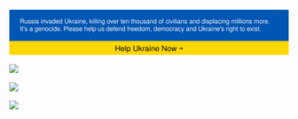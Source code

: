 [![Stand With Ukraine](https://raw.githubusercontent.com/vshymanskyy/StandWithUkraine/main/banner2-direct.svg)](https://vshymanskyy.github.io/StandWithUkraine)

<div style="display:block">
  <a href="https://lanyard.mokiy.cc/api/880980650524561418?bg=linear-gradient(45deg,%231a1b27,%2333354d)&border=1px%20solid%20%231a1b27&width=412&height=220&idleMessage=My%20RPC%20is%20disabled." target="_blank">
    <img style="display:block" src="https://lanyard.mokiy.cc/api/880980650524561418?bg=linear-gradient(45deg,%231a1b27,%2333354d)&border=1px%20solid%20%231a1b27&width=412&height=220&idleMessage=My%20RPC%20is%20disabled." style="background:url(https://camo.githubusercontent.com/3475d1977ea2fd58d7edc783af25039339d5a887461124fd675ad580a8d0b63d/68747470733a2f2f6c616e796172642e6d6f6b69792e63632f6170692f3539363432353731333334373732333236393f62673d6c696e6561722d6772616469656e742834356465672c2532333161316232372c2532333333333534642926626f726465723d317078253230736f6c69642532302532333161316232372677696474683d343132266865696768743d3232302669646c654d6573736167653d4d79253230525043253230697325323064697361626c65642e);width:412px;height:220px;" />
  </a>
  <br/>
  <img style="display:block" src="https://github-readme-stats.vercel.app/api?username=SnoKami&show_icons=true&theme=tokyonight&hide_border=true&locale=en&count_private=true&include_all_commits=true" />
  <br/>
  <img style="display:block" src="https://github-readme-stats.vercel.app/api/top-langs?username=SnoKami&show_icons=true&theme=tokyonight&hide_border=true&locale=en&layout=compact&count_private=true&include_all_commits=true" />
</div>
